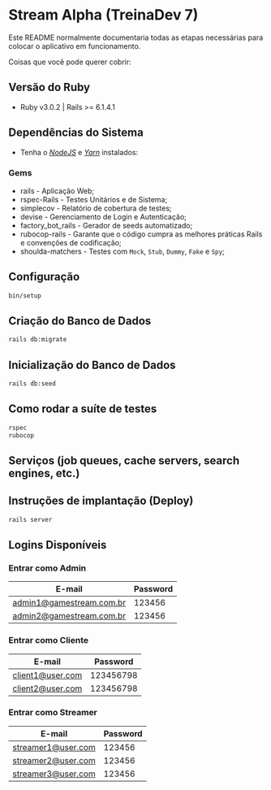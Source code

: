 # Stream Alpha (TreinaDev 7)

Este README normalmente documentaria todas as etapas necessárias para colocar o aplicativo em funcionamento.

Coisas que você pode querer cobrir:

## Versão do Ruby

- Ruby v3.0.2 | Rails >= 6.1.4.1

## Dependências do Sistema

- Tenha o [_NodeJS_](https://nodejs.org/en/) e [_Yarn_](https://classic.yarnpkg.com/lang/en/docs/install) instalados:

### Gems

- rails - Aplicação Web;
- rspec-Rails - Testes Unitários e de Sistema;
- simplecov - Relatório de cobertura de testes;
- devise - Gerenciamento de Login e Autenticação;
- factory_bot_rails - Gerador de seeds automatizado;
- rubocop-rails - Garante que o código cumpra as melhores práticas Rails e convenções de codificação;
- shoulda-matchers - Testes com `Mock`, `Stub`, `Dummy`, `Fake` e `Spy`;

## Configuração

```sh
bin/setup
```

## Criação do Banco de Dados

```sh
rails db:migrate
```

## Inicialização do Banco de Dados

```sh
rails db:seed
```

## Como rodar a suíte de testes

```sh
rspec
rubocop
```

## Serviços (job queues, cache servers, search engines, etc.)

## Instruções de implantação (Deploy)

```sh
rails server
```

## Logins Disponíveis

### Entrar como Admin

| E-mail                   | Password |
| ------------------------ | -------- |
| admin1@gamestream.com.br | 123456   |
| admin2@gamestream.com.br | 123456   |

### Entrar como Cliente

| E-mail           | Password  |
| ---------------- | --------- |
| client1@user.com | 123456798 |
| client2@user.com | 123456798 |

### Entrar como Streamer

| E-mail             | Password |
| ------------------ | -------- |
| streamer1@user.com | 123456   |
| streamer2@user.com | 123456   |
| streamer3@user.com | 123456   |
